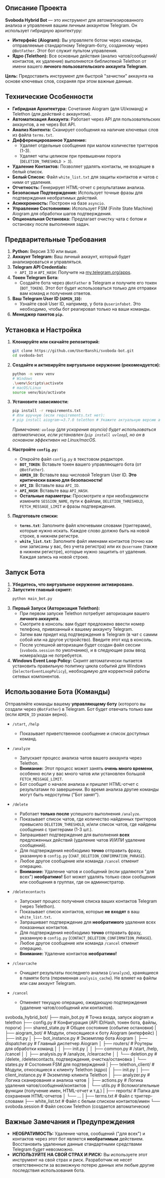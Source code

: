 ## Описание Проекта

**Svoboda Hybrid Bot** — это инструмент для автоматизированного анализа и управления вашим личным аккаунтом Telegram. Он использует гибридную архитектуру:

*   **Интерфейс (Aiogram):** Вы управляете ботом через команды, отправляемые стандартному Telegram-боту, созданному через `@BotFather`. Этот бот служит пультом управления.
*   **Ядро (Telethon):** Все основные действия (анализ чатов/сообщений/контактов, их удаление) выполняются библиотекой Telethon от имени вашего **личного пользовательского аккаунта Telegram**.

**Цель:** Предоставить инструмент для быстрой "зачистки" аккаунта на основе ключевых слов, сохраняя при этом важные данные.

## Технические Особенности

*   **Гибридная Архитектура:** Сочетание Aiogram (для UI/команд) и Telethon (для действий с аккаунтом).
*   **Автоматизация Аккаунта:** Работает через API для пользовательских аккаунтов, а не через Bot API.
*   **Анализ Контента:** Сканирует сообщения на наличие ключевых слов из файла `terms.txt`.
*   **Дифференцированное Удаление:**
    *   Удаляет отдельные сообщения при малом количестве триггеров (1-3).
    *   Удаляет чаты целиком при превышении порога (`DELETION_THRESHOLD > 3`).
*   **Удаление Контактов:** Позволяет удалять контакты, не входящие в белый список.
*   **Белый Список:** Файл `white_list.txt` для защиты контактов и чатов с ними от удаления.
*   **Отчетность:** Генерирует HTML-отчет с результатами анализа.
*   **Безопасные Подтверждения:** Использует точные фразы для подтверждения необратимых действий.
*   **Асинхронность:** Построен на базе `asyncio`.
*   **Управление Состояниями:** Использует FSM (Finite State Machine) Aiogram для обработки шагов подтверждения.
*   **Опциональная Остановка:** Предлагает очистку чата с ботом и остановку после выполнения задач.

## Предварительные Требования

1.  **Python:** Версия 3.10 или выше.
2.  **Аккаунт Telegram:** Ваш личный аккаунт, который будет анализироваться и управляться.
3.  **Telegram API Credentials:**
    *   `API_ID` и `API_HASH`: Получите на [my.telegram.org/apps](https://my.telegram.org/apps).
4.  **Токен Telegram Бота:**
    *   Создайте бота через `@BotFather` в Telegram и получите его токен (`BOT_TOKEN`). Этот бот будет использоваться только для отправки вам команд и получения ответов.
5.  **Ваш Telegram User ID (`ADMIN_ID`):**
    *   Узнайте свой User ID, например, у бота `@userinfobot`. Это необходимо, чтобы бот реагировал только на ваши команды.
6.  **Менеджер пакетов `pip`.**

## Установка и Настройка

1.  **Клонируйте или скачайте репозиторий:**
    ```bash
    git clone https://github.com/UserBanshi/svoboda-bot.git
    cd svoboda-bot
    ```
2.  **Создайте и активируйте виртуальное окружение (рекомендуется):**
    ```bash
    python -m venv venv
    # Windows
    .\venv\Scripts\activate
    # macOS/Linux
    source venv/bin/activate
    ```
3.  **Установите зависимости:**
    ```bash
    pip install -r requirements.txt
    # Или вручную (если requirements.txt нет):
    # pip install aiogram~=3.7.0 telethon # Укажите актуальную версию aiogram 3
    ```
    *Примечание: `uvloop` (для ускорения asyncio) будет использоваться автоматически, если установлен (`pip install uvloop`), но он в основном эффективен на Linux/macOS.*

4.  **Настройте `config.py`:**
    *   Откройте файл `config.py` в текстовом редакторе.
    *   **`BOT_TOKEN`**: Вставьте токен вашего управляющего бота (от `@BotFather`).
    *   **`ADMIN_ID`**: Вставьте ваш числовой Telegram User ID. **Это критически важно для безопасности!**
    *   **`API_ID`**: Вставьте ваш `API_ID`.
    *   **`API_HASH`**: Вставьте ваш `API_HASH`.
    *   **Остальные параметры:** Просмотрите и при необходимости измените `SESSION_NAME`, пути к файлам, `DELETION_THRESHOLD`, `FETCH_MESSAGE_LIMIT` и фразы подтверждения.

5.  **Подготовьте списки:**
    *   **`terms.txt`**: Заполните файл ключевыми словами (триггерами), которые нужно искать. Каждое слово должно быть на новой строке, в нижнем регистре.
    *   **`white_list.txt`**: Заполните файл именами контактов (точно как они записаны у вас, без учета регистра) или их `@username` (также в нижнем регистре), которые нужно защитить от удаления. Каждая запись на новой строке.

## Запуск Бота

1.  **Убедитесь, что виртуальное окружение активировано.**
2.  **Запустите главный скрипт:**
    ```bash
    python main_bot.py
    ```
3.  **Первый Запуск (Авторизация Telethon):**
    *   При первом запуске Telethon потребует авторизации вашего **личного аккаунта**.
    *   Смотрите в консоль: вам будет предложено ввести номер телефона, привязанный к вашему аккаунту Telegram.
    *   Затем вам придет код подтверждения в Telegram (в чат с самим собой или на другое устройство). Введите этот код в консоль.
    *   После успешной авторизации будет создан файл сессии (`svoboda.session` по умолчанию), и в следующие разы ввод номера/кода не потребуется.
4.  **Windows Event Loop Policy:** Скрипт автоматически пытается установить правильную политику цикла событий для Windows (`SelectorEventLoopPolicy`), необходимую для корректной работы сетевых компонентов.

## Использование Бота (Команды)

Отправляйте команды вашему **управляющему боту** (которого вы создали через `@BotFather`) в Telegram. Бот будет отвечать только вам (если `ADMIN_ID` указан верно).

*   `/start`, `/help`
    *   Показывает приветственное сообщение и список доступных команд.

*   `/analyze`
    *   Запускает процесс анализа чатов вашего аккаунта через Telethon.
    *   **Внимание:** Этот процесс может занять **очень много времени**, особенно если у вас много чатов или установлен большой `FETCH_MESSAGE_LIMIT`.
    *   Бот сообщит о начале анализа и пришлет HTML-отчет с результатами по завершении. Во время анализа другие команды могут быть недоступны ("Бот занят").

*   `/delete`
    *   Работает **только после** успешного выполнения `/analyze`.
    *   Показывает список чатов, где количество найденных триггеров превысило `DELETION_THRESHOLD`, и/или список чатов, где найдены сообщения с триггерами (1-3 шт.).
    *   Запрашивает подтверждение для выполнения **всех** предложенных действий (удаление чатов И/ИЛИ удаление сообщений).
    *   Для подтверждения необходимо **точно** отправить фразу, указанную в `config.py` (`CHAT_DELETION_CONFIRMATION_PHRASE`).
    *   Любое другое сообщение или команда `/cancel` отменит операцию.
    *   **Внимание:** Удаление чатов и сообщений (если удаляются "для всех") **необратимо!** Бот может удалять только свои сообщения или сообщения в группах, где он администратор.

*   `/deletecontacts`
    *   Запускает процесс получения списка ваших контактов Telegram (через Telethon).
    *   Показывает список контактов, которые **не входят** в ваш `white_list.txt`.
    *   Запрашивает подтверждение для **необратимого** удаления всех показанных контактов.
    *   Для подтверждения необходимо **точно** отправить фразу, указанную в `config.py` (`CONTACT_DELETION_CONFIRMATION_PHRASE`).
    *   Любое другое сообщение или команда `/cancel` отменит операцию.
    *   **Внимание:** Удаление контактов **необратимо!**

*   `/clearcache`
    *   Очищает результаты последнего анализа (`/analyze`), хранящиеся в памяти бота (переменная `analysis_cache`). Не влияет на файлы или сам аккаунт Telegram.

*   `/cancel`
    *   Отменяет текущую операцию, ожидающую подтверждения (удаление чатов/сообщений или контактов).



svoboda_hybrid_bot/
├── main_bot.py # Точка входа, запуск aiogram и telethon
├── config.py # Конфигурация (API ID/Hash, токен бота, файлы, пороги)
├── shared_state.py # Общее состояние (событие остановки)
|
├── aiogram_bot/ # Модули, относящиеся к боту Aiogram (интерфейс)
│ ├── init.py
│ ├── bot_instance.py # Экземпляр бота Aiogram
│ ├── dispatcher.py # Главный диспетчер Aiogram
│ ├── routers/ # Роутеры для обработки команд
│ │ ├── init.py
│ │ ├── common.py # /start, /help, /cancel
│ │ ├── analysis.py # /analyze, /clearcache
│ │ └── deletion.py # /delete, /deletecontacts, подтверждения, очистка/остановка
│ └── states.py # Состояния FSM для подтверждений
|
├── telethon_client/ # Модули, относящиеся к клиенту Telethon (ядро)
│ ├── init.py
│ ├── client_instance.py # Экземпляр клиента Telethon
│ ├── analyzer.py # Логика сканирования и анализа чатов
│ ├── actions.py # Логика удаления чатов/сообщений/контактов
│ └── utils.py # Вспомогательные функции (получение имен, HTML-отчет и т.д.)
|
├── reports/ # Папка для сохранения HTML-отчетов
│ └── ...
|
├── terms.txt # Файл с триггер-словами
├── white_list.txt # Файл с белым списком контактов/имен
└── svoboda.session # Файл сессии Telethon (создается автоматически)


## Важные Замечания и Предупреждения

*   **НЕОБРАТИМОСТЬ:** Удаление чатов, сообщений ("для всех") и контактов через этот бот является **необратимым** действием. Восстановить удаленные данные стандартными средствами Telegram будет невозможно.
*   **ИСПОЛЬЗУЙТЕ НА СВОЙ СТРАХ И РИСК:** Вы используете этот инструмент на свой страх и риск. Разработчик не несет ответственности за возможную потерю данных или любые другие последствия использования бота.

